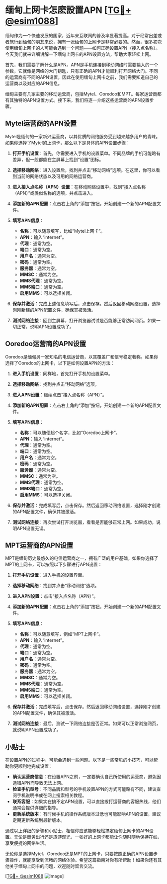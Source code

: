 # 缅甸上网卡怎麽設置APN [[TG💪+ @esim1088](https://t.me/s/esim1088)]

缅甸作为一个快速发展的国家，近年来互联网的普及率显著提高。对于经常出差或者旅行到缅甸的朋友来说，拥有一张缅甸的上网卡是非常必要的。然而，很多初次使用缅甸上网卡的人可能会遇到一个问题——如何正确设置APN（接入点名称）。今天我们就来详细讲解一下缅甸上网卡的APN设置方法，帮助大家轻松上网。

首先，我们需要了解什么是APN。APN是手机连接到移动网络时需要输入的一个参数，它就像是网络的大门钥匙，只有正确的APN才能顺利打开网络大门。不同的运营商有不同的APN设置，因此在使用缅甸上网卡之前，我们需要知道自己的运营商以及对应的APN信息。

缅甸主要有几家主要的移动运营商，包括Mytel、Ooredoo和MPT。每家运营商都有其独特的APN设置方式。接下来，我们将逐一介绍这些运营商的APN设置步骤。

## Mytel运营商的APN设置

Mytel是缅甸的一家新兴运营商，以其优质的网络服务受到越来越多用户的青睐。如果你选择了Mytel的上网卡，那么以下是具体的APN设置步骤：

1. **打开手机设置**：首先，你需要进入手机的设置菜单。不同品牌的手机可能略有差异，但一般都能在主屏幕上找到“设置”图标。

2. **选择移动网络**：进入设置后，找到并点击“移动网络”选项。在这里，你可以看到当前的网络状态以及可用的网络运营商。

3. **进入接入点名称（APN）设置**：在移动网络设置中，找到“接入点名称（APN）”或类似名称的选项，并点击进入。

4. **添加新的APN配置**：点击右上角的“添加”按钮，开始创建一个新的APN配置文件。

5. **填写APN信息**：
   - **名称**：可以随意填写，比如“Mytel上网卡”。
   - **APN**：输入“internet”。
   - **代理**：通常为空。
   - **端口**：通常为空。
   - **用户名**：通常为空。
   - **密码**：通常为空。
   - **服务器**：通常为空。
   - **MMSC**：通常为空。
   - **MMS代理**：通常为空。
   - **MMS端口**：通常为空。
   - **启用MMS**：可以选择关闭。

6. **保存并激活**：完成上述信息填写后，点击保存。然后返回移动网络设置，选择刚刚新建的APN配置文件，确保其被激活。

7. **测试网络连接**：回到主屏幕，打开浏览器试试是否能够正常访问网页。如果一切正常，说明APN设置成功了。

## Ooredoo运营商的APN设置

Ooredoo是缅甸另一家知名的电信运营商，以其覆盖广和信号稳定著称。如果你选择了Ooredoo的上网卡，以下是如何设置APN的方法：

1. **进入手机设置**：同样地，首先打开手机的设置菜单。

2. **选择移动网络**：找到并点击“移动网络”选项。

3. **进入APN设置**：继续点击“接入点名称（APN）”。

4. **添加新的APN配置**：点击右上角的“添加”按钮，开始创建一个新的APN配置文件。

5. **填写APN信息**：
   - **名称**：可以随便起个名字，比如“Ooredoo上网卡”。
   - **APN**：输入“internet”。
   - **代理**：通常为空。
   - **端口**：通常为空。
   - **用户名**：通常为空。
   - **密码**：通常为空。
   - **服务器**：通常为空。
   - **MMSC**：通常为空。
   - **MMS代理**：通常为空。
   - **MMS端口**：通常为空。
   - **启用MMS**：可以选择关闭。

6. **保存并激活**：完成填写后，点击保存。然后返回移动网络设置，选择刚才创建的APN配置文件，确保其被激活。

7. **测试网络连接**：再次尝试打开浏览器，看看是否能够正常上网。如果成功，说明APN设置无误。

## MPT运营商的APN设置

MPT是缅甸历史最悠久的电信运营商之一，拥有广泛的用户基础。如果你选择了MPT的上网卡，可以按照以下步骤进行APN设置：

1. **打开手机设置**：进入手机的设置界面。

2. **选择移动网络**：找到并点击“移动网络”选项。

3. **进入APN设置**：点击“接入点名称（APN）”。

4. **添加新的APN配置**：点击右上角的“添加”按钮，开始创建一个新的APN配置文件。

5. **填写APN信息**：
   - **名称**：可以随意填写，例如“MPT上网卡”。
   - **APN**：输入“internet”。
   - **代理**：通常为空。
   - **端口**：通常为空。
   - **用户名**：通常为空。
   - **密码**：通常为空。
   - **服务器**：通常为空。
   - **MMSC**：通常为空。
   - **MMS代理**：通常为空。
   - **MMS端口**：通常为空。
   - **启用MMS**：可以选择关闭。

6. **保存并激活**：完成填写后，点击保存。然后返回移动网络设置，选择刚才创建的APN配置文件，确保其被激活。

7. **测试网络连接**：最后，测试一下网络连接是否正常。如果可以正常浏览网页，就说明APN设置成功了。

## 小贴士

在设置APN的过程中，可能会遇到一些问题。以下是一些常见的小技巧，可以帮助你更顺利地完成设置：

- **确认运营商信息**：在设置APN之前，一定要确认自己所使用的运营商，避免因选错APN而导致无法上网。
- **检查手机型号**：不同品牌和型号的手机设置APN的方式可能略有不同，建议查阅手机说明书或在网上搜索相关教程。
- **联系客服**：如果实在搞不定APN设置，可以直接拨打运营商的客服热线，他们通常会提供详细的指导。
- **更新系统版本**：有时候手机的操作系统版本过低也可能影响APN的设置，建议定期更新系统到最新版本。

通过以上详细的步骤和小贴士，相信你应该能够轻松搞定缅甸上网卡的APN设置。无论是商务出行还是旅游观光，一张好的上网卡都能让你随时随地保持在线，享受便捷的网络生活。

无论你是选择Mytel、Ooredoo还是MPT的上网卡，只要按照正确的APN设置步骤操作，就能享受到流畅的网络体验。希望这篇指南对你有所帮助！如果你还有其他关于缅甸上网卡的问题，欢迎随时留言交流。

[[TG💪+ @esim1088](https://t.me/s/esim1088) ![Image](https://i.postimg.cc/4NQfJmqS/Snipaste-2025-05-13-00-14-12.png)]